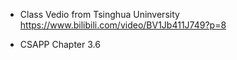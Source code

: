 - Class Vedio from Tsinghua Uninversity
https://www.bilibili.com/video/BV1Jb411J749?p=8

- CSAPP Chapter 3.6